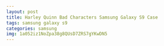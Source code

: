 ```yaml
---
layout: post
title: Harley Quinn Bad Characters Samsung Galaxy S9 Case
tags: samsung galaxy s9
categories: samsung
img: 1a052iz1NoZpa38g8QUsD7ZRS7gYKwDN5
---
```

